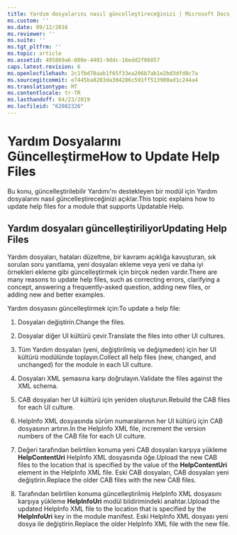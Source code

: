 ```yaml
---
title: Yardım dosyalarını nasıl güncelleştireceğinizi | Microsoft Docs
ms.custom: ''
ms.date: 09/12/2016
ms.reviewer: ''
ms.suite: ''
ms.tgt_pltfrm: ''
ms.topic: article
ms.assetid: 495869a6-080e-4401-9ddc-16edd2f86857
caps.latest.revision: 6
ms.openlocfilehash: 2c1fbd70aab1f65f33ea206b7ab1e2bd3dfd8c7a
ms.sourcegitcommit: e7445ba8203da304286c591ff513900ad1c244a4
ms.translationtype: MT
ms.contentlocale: tr-TR
ms.lasthandoff: 04/23/2019
ms.locfileid: "62082326"
---
```

# <a name="how-to-update-help-files"></a><span data-ttu-id="c0412-102">Yardım Dosyalarını Güncelleştirme</span><span class="sxs-lookup"><span data-stu-id="c0412-102">How to Update Help Files</span></span>

<span data-ttu-id="c0412-103">Bu konu, güncelleştirilebilir Yardımı'nı destekleyen bir modül için Yardım dosyalarını nasıl güncelleştireceğinizi açıklar.</span><span class="sxs-lookup"><span data-stu-id="c0412-103">This topic explains how to update help files for a module that supports Updatable Help.</span></span>

## <a name="updating-help-files"></a><span data-ttu-id="c0412-104">Yardım dosyaları güncelleştiriliyor</span><span class="sxs-lookup"><span data-stu-id="c0412-104">Updating Help Files</span></span>

<span data-ttu-id="c0412-105">Yardım dosyaları, hataları düzeltme, bir kavramı açıklığa kavuşturan, sık sorulan soru yanıtlama, yeni dosyaları ekleme veya yeni ve daha iyi örnekleri ekleme gibi güncelleştirmek için birçok neden vardır.</span><span class="sxs-lookup"><span data-stu-id="c0412-105">There are many reasons to update help files, such as correcting errors, clarifying a concept, answering a frequently-asked question, adding new files, or adding new and better examples.</span></span>

<span data-ttu-id="c0412-106">Yardım dosyasını güncelleştirmek için:</span><span class="sxs-lookup"><span data-stu-id="c0412-106">To update a help file:</span></span>

1. <span data-ttu-id="c0412-107">Dosyaları değiştirin.</span><span class="sxs-lookup"><span data-stu-id="c0412-107">Change the files.</span></span>

2. <span data-ttu-id="c0412-108">Dosyalar diğer UI kültürü çevir.</span><span class="sxs-lookup"><span data-stu-id="c0412-108">Translate the files into other UI cultures.</span></span>

3. <span data-ttu-id="c0412-109">Tüm Yardım dosyaları (yeni, değiştirilmiş ve değişmeden) için her UI kültürü modülünde toplayın.</span><span class="sxs-lookup"><span data-stu-id="c0412-109">Collect all help files (new, changed, and unchanged) for the module in each UI culture.</span></span>

4. <span data-ttu-id="c0412-110">Dosyaları XML şemasına karşı doğrulayın.</span><span class="sxs-lookup"><span data-stu-id="c0412-110">Validate the files against the XML schema.</span></span>

5. <span data-ttu-id="c0412-111">CAB dosyaları her UI kültürü için yeniden oluşturun.</span><span class="sxs-lookup"><span data-stu-id="c0412-111">Rebuild the CAB files for each UI culture.</span></span>

6. <span data-ttu-id="c0412-112">HelpInfo XML dosyasında sürüm numaralarının her UI kültürü için CAB dosyasının artırın.</span><span class="sxs-lookup"><span data-stu-id="c0412-112">In the HelpInfo XML file, increment the version numbers of the CAB file for each UI culture.</span></span>

7. <span data-ttu-id="c0412-113">Değeri tarafından belirtilen konuma yeni CAB dosyaları karşıya yükleme **HelpContentUri** HelpInfo XML dosyasında öğe.</span><span class="sxs-lookup"><span data-stu-id="c0412-113">Upload the new CAB files to the location that is specified by the value of the **HelpContentUri** element in the HelpInfo XML file.</span></span> <span data-ttu-id="c0412-114">Eski CAB dosyaları, CAB dosyaları yeni değiştirin.</span><span class="sxs-lookup"><span data-stu-id="c0412-114">Replace the older CAB files with the new CAB files.</span></span>

8. <span data-ttu-id="c0412-115">Tarafından belirtilen konuma güncelleştirilmiş HelpInfo XML dosyasını karşıya yükleme **HelpInfoUri** modül bildirimindeki anahtar.</span><span class="sxs-lookup"><span data-stu-id="c0412-115">Upload the updated HelpInfo XML file to the location that is specified by the **HelpInfoUri** key in the module manifest.</span></span> <span data-ttu-id="c0412-116">Eski HelpInfo XML dosyası yeni dosya ile değiştirin.</span><span class="sxs-lookup"><span data-stu-id="c0412-116">Replace the older HelpInfo XML file with the new file.</span></span>